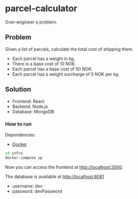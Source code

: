 # parcel-calculator

Over-engineer a problem.

## Problem

Given a list of parcels, calculate the total cost of shipping them.

- Each parcel has a weight in kg.
- There is a base cost of 10 NOK.
- Each parcel has a base cost of 50 NOK.
- Each parcel has a weight surcharge of 5 NOK per kg.

## Solution

- Frontend: React
- Backend: Node.js
- Database: MongoDB

### How to run

Dependencies:

- [Docker](https://www.docker.com/products/docker-desktop/)

```bash
cd infra
docker-compose up
```

Now you can access the frontend at [http://localhost:3000](http://localhost:3000).

The database is available at [http://localhost:8081](http://localhost:8081)

- username: dev
- password: devPassword
